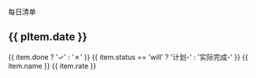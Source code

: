 <script setup>
import { 
  month5
} from './days/index.ts'
</script>

<div :class="$style.special_text">
  每日清单
</div>

<div
  v-for="(pItem, index) in month5"
  :key="index" 
>

## {{ pItem.date }}

<div
  :class="$style.flex"
  v-for="(item, index) in pItem.child"
  :key="index"
  :id="pItem.date"
>
  <span :class="[$style.common,item.done ? $style.actived : $style.noActive ]">{{ item.done ? '✓' : '✗' }}</span>
  <span :class="item.status == 'will' ? $style.will : $style.achive">{{ item.status == 'will' ? '计划-' : '实际完成-' }}</span>
  <span >{{ item.name }}</span>
   <span v-if="item.rate" :class="$style.rate">{{ item.rate }}</span>
</div>
</div>

<style module>
.special_text {
  color: #FFC107; 
  font-size: 40px;  
  padding: 20px 0;
}
.noActive {
  background: #efe3e3;
  color: #E91E63;
}

.actived {
  background: #4CAF50;
}

.common {
  display: inline-flex;
  width: 20px;
  height: 20px;
  border-radius: 4px;
  margin-right: 10px;
  align-items: center;
  padding: 6px;
  justify-content: center;
  font-size: 16px;
  font-weight: bold;
}

.flex {
  display: flex;
  align-items: center;
  margin-bottom: 15px;
}

.will {
  font-size: 25px;
  color: #E91E63;
}

.achive {
  font-size: 25px;
  color: #4CAF50;
}

.rate {
  font-size: 25px;
  color: #0c72e6;
}
</style>
